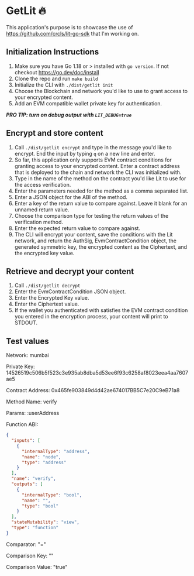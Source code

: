 # GetLit 🔥

This application's purpose is to showcase the use of
https://github.com/crcls/lit-go-sdk that I'm working on.

## Initialization Instructions

1. Make sure you have Go 1.18 or > installed with `go version`. If not checkout https://go.dev/doc/install
2. Clone the repo and run `make build`
3. Initialize the CLI with `./dist/getlit init`
4. Choose the Blockchain and network you'd like to use to grant access to
   your encrypted content.
5. Add an EVM compatible wallet private key for
   authentication.

***PRO TIP: turn on debug output with `LIT_DEBUG=true`***

## Encrypt and store content
1. Call `./dist/getlit encrypt` and type in the message you'd like to
   encrypt. End the input by typing `q` on a new line and enter.
2. So far, this application only supports EVM contract conditions for
   granting access to your encrypted content. Enter a contract address
   that is deployed to the chain and network the CLI was initialized
   with.
3. Type in the name of the method on the contract you'd like Lit to use
   for the access verification.
4. Enter the parameters needed for the method as a comma separated list.
5. Enter a JSON object for the ABI of the method.
6. Enter a key of the return value to compare against. Leave it blank
   for an unnamed return value.
7. Choose the comparison type for testing the return values of the
   verification method.
8. Enter the expected return value to compare against.
6. The CLI will encrypt your content, save the conditions with the Lit
   network, and return the AuthSig, EvmContractCondition object, the
   generated symmetric key, the encrypted content as the Ciphertext, and
   the encrypted key value.

## Retrieve and decrypt your content
1. Call `./dist/getlit decrypt`
2. Enter the EvmContractCondition JSON object.
3. Enter the Encrypted Key value.
4. Enter the Ciphertext value.
5. If the wallet you authenticated with satisfies the EVM contract
   condition you entered in the encryption process, your content will
   print to STDOUT.

## Test values

Network: mumbai

Private Key: 14526519c506b5f523c3e935ab8dba5d53ee6f93c6258af8023eea4aa7607ae5

Contract Address: 0x465fe903849d4d42ae674017BB5C7e20C9eB71a8

Method Name: verify

Params: :userAddress

Function ABI:
```json
{
  "inputs": [
    {
      "internalType": "address",
      "name": "node",
      "type": "address"
    }
  ],
  "name": "verify",
  "outputs": [
    {
      "internalType": "bool",
      "name": "",
      "type": "bool"
    }
  ],
  "stateMutability": "view",
  "type": "function"
}
```

Comparator: "="

Comparison Key: ""

Comparison Value: "true"

